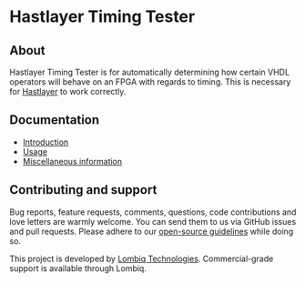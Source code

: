 # Hastlayer Timing Tester

## About

Hastlayer Timing Tester is for automatically determining how certain VHDL operators will behave on an FPGA with regards to timing. This is necessary for [Hastlayer](https://hastlayer.com/) to work correctly.

## Documentation

- [Introduction](src/Hast.TimingTester/Docs/Introduction.md)
- [Usage](src/Hast.TimingTester/Docs/Usage.md)
- [Miscellaneous information](src/Hast.TimingTester/Docs/Misc.md)

## Contributing and support

Bug reports, feature requests, comments, questions, code contributions and love letters are warmly welcome. You can send them to us via GitHub issues and pull requests. Please adhere to our [open-source guidelines](https://lombiq.com/open-source-guidelines) while doing so.

This project is developed by [Lombiq Technologies](https://lombiq.com/). Commercial-grade support is available through Lombiq.
